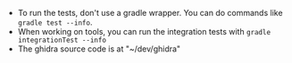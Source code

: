 - To run the tests, don't use a gradle wrapper. You can do commands like `gradle test --info`.
- When working on tools, you can run the integration tests with `gradle integrationTest --info`
- The ghidra source code is at "~/dev/ghidra"
